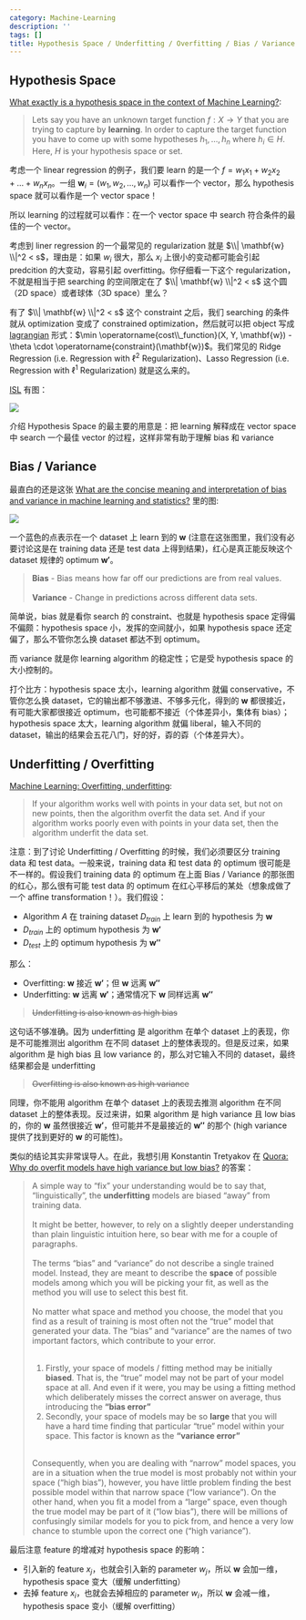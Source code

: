 ```yaml
---
category: Machine-Learning
description: ''
tags: []
title: Hypothesis Space / Underfitting / Overfitting / Bias / Variance
---
```


## Hypothesis Space

[What exactly is a hypothesis space in the context of Machine Learning?](https://stats.stackexchange.com/a/183995):

> Lets say you have an unknown target function $f:X \to Y$ that you are trying to capture by **learning**. In order to capture the target function you have to come up with some hypotheses $h_1, \dots, h_n$ where $h_i \in H$. Here, $H$ is your hypothesis space or set.

考虑一个 linear regression 的例子，我们要 learn 的是一个 $f = w_1 x_1 + w_2 x_2 + \dots + w_n x_n$。一组 $\mathbf{w}_i = (w_1, w_2, \dots, w_n)$ 可以看作一个 vector，那么 hypothesis space 就可以看作是一个 vector space！

所以 learning 的过程就可以看作：在一个 vector space 中 search 符合条件的最佳的一个 vector。

考虑到 liner regression 的一个最常见的 regularization 就是 $\\| \mathbf{w} \\|^2 < s$，理由是：如果 $w_i$ 很大，那么 $x_i$ 上很小的变动都可能会引起 predcition 的大变动，容易引起 overfitting。你仔细看一下这个 regularization，不就是相当于把 searching 的空间限定在了 $\\| \mathbf{w} \\|^2 < s$ 这个圆（2D space）或者球体（3D space）里么？

有了 $\\| \mathbf{w} \\|^2 < s$ 这个 constraint 之后，我们 searching 的条件就从 optimization 变成了 constrained optimization，然后就可以把 object 写成 [lagrangian](http://mat.gsia.cmu.edu/classes/QUANT/NOTES/chap4.pdf) 形式：$\min \operatorname{cost\\_function}(X, Y, \mathbf{w}) - \theta \cdot \operatorname{constraint}(\mathbf{w})$。我们常见的 Ridge Regression (i.e. Regression with $\ell^2$ Regularization)、Lasso Regression (i.e. Regression with $\ell^1$ Regularization) 就是这么来的。

[ISL](http://www-bcf.usc.edu/~gareth/ISL/ISLR%20Seventh%20Printing.pdf) 有图：

![](https://farm1.staticflickr.com/972/42143353121_e3f2c2e34f_z_d.jpg)

介绍 Hypothesis Space 的最主要的用意是：把 learning 解释成在 vector space 中 search 一个最佳 vector 的过程，这样非常有助于理解 bias 和 variance

## Bias / Variance

最直白的还是这张 [What are the concise meaning and interpretation of bias and variance in machine learning and statistics?](https://www.quora.com/What-are-the-concise-meaning-and-interpretation-of-bias-and-variance-in-machine-learning-and-statistics/answer/Ved-35) 里的图:

![](https://farm1.staticflickr.com/911/40338714420_bba25af60c_o_d.jpg)

一个蓝色的点表示在一个 dataset 上 learn 到的 $\mathbf{w}$ (注意在这张图里，我们没有必要讨论这是在 training data 还是 test data 上得到结果)，红心是真正能反映这个 dataset 规律的 optimum $\mathbf{w'}$。

> **Bias** - Bias means how far off our predictions are from real values.  
> <br/>
> **Variance** - Change in predictions across different data sets.  

简单说，bias 就是看你 search 的 constraint、也就是 hypothesis space 定得偏不偏颇：hypothesis space 小，发挥的空间就小，如果 hypothesis space 还定偏了，那么不管你怎么换 dataset 都达不到 optimum。

而 variance 就是你 learning algorithm 的稳定性；它是受 hypothesis space 的大小控制的。

打个比方：hypothesis space 太小，learning algorithm 就偏 conservative，不管你怎么换 dataset，它的输出都不够激进、不够多元化，得到的 $\mathbf{w}$ 都很接近，有可能大家都很接近 optimum，也可能都不接近（个体差异小，集体有 bias）；hypothesis space 太大，learning algorithm 就偏 liberal，输入不同的 dataset，输出的结果会五花八门，好的好，孬的孬（个体差异大）。

## Underfitting / Overfitting

[Machine Learning: Overfitting, underfitting](http://www.halfbakedmaker.org/blog/848):

> If your algorithm works well with points in your data set, but not on new points, then the algorithm overfit the data set. And if your algorithm works poorly even with points in your data set, then the algorithm underfit the data set.

注意：到了讨论 Underfitting / Overfitting 的时候，我们必须要区分 training data 和 test data。一般来说，training data 和 test data 的 optimum 很可能是不一样的。假设我们 training data 的 optimum 在上面 Bias / Variance 的那张图的红心，那么很有可能 test data 的 optimum 在红心平移后的某处（想象成做了一个 affine transformation！）。我们假设：

- Algorithm $A$ 在 training dataset $D_{train}$ 上 learn 到的 hypothesis 为 $\mathbf{w}$
- $D_{train}$ 上的 optimum hypothesis 为 $\mathbf{w'}$
- $D_{test}$ 上的 optimum hypothesis 为 $\mathbf{w''}$

那么：

- Overfitting: $\mathbf{w}$ 接近 $\mathbf{w'}$；但 $\mathbf{w}$ 远离 $\mathbf{w''}$
- Underfitting: $\mathbf{w}$ 远离 $\mathbf{w'}$；通常情况下 $\mathbf{w}$ 同样远离 $\mathbf{w''}$

> <del>Underfitting is also known as high bias</del>

这句话不够准确。因为 underfitting 是 algorithm 在单个 dataset 上的表现，你是不可能推测出 algorithm 在不同 dataset 上的整体表现的。但是反过来，如果 algorithm 是 high bias 且 low variance 的，那么对它输入不同的 dataset，最终结果都会是 underfitting

> <del>Overfitting is also known as high variance</del>

同理，你不能用 algorithm 在单个 dataset 上的表现去推测 algorithm 在不同 dataset 上的整体表现。反过来讲，如果 algorithm 是 high variance 且 low bias 的，你的 $\mathbf{w}$ 虽然很接近 $\mathbf{w'}$，但可能并不是最接近的 $\mathbf{w''}$ 的那个 (high variance 提供了找到更好的 $\mathbf{w}$ 的可能性)。

类似的结论其实非常误导人。在此，我想引用 Konstantin Tretyakov 在 [Quora: Why do overfit models have high variance but low bias?](https://www.quora.com/Why-do-overfit-models-have-high-variance-but-low-bias/answer/Konstantin-Tretyakov) 的答案：

> A simple way to “fix” your understanding would be to say that, “linguistically”, the **underfitting** models are biased “away” from training data.  
> <br/>
> It might be better, however, to rely on a slightly deeper understanding than plain linguistic intuition here, so bear with me for a couple of paragraphs.  
> <br/>
> The terms “bias” and “variance” do not describe a single trained model. Instead, they are meant to describe the **space** of possible models among which you will be picking your fit, as well as the method you will use to select this best fit.  
> <br/>
> No matter what space and method you choose, the model that you find as a result of training is most often not the “true” model that generated your data. The “bias” and “variance” are the names of two important factors, which contribute to your error.  
> <br/>
> <ol><li>Firstly, your space of models / fitting method may be initially <strong>biased</strong>. That is, the “true” model may not be part of your model space at all. And even if it were, you may be using a fitting method which deliberately misses the correct answer on average, thus introducing the <strong>“bias error”</strong>  </li><li>Secondly, your space of models may be so <strong>large</strong> that you will have a hard time finding that particular “true” model within your space. This factor is known as the <strong>“variance error”</strong>  </li></ol>
> <br/>
> Consequently, when you are dealing with “narrow” model spaces, you are in a situation when the true model is most probably not within your space (“high bias”), however, you have little problem finding the best possible model within that narrow space (“low variance”). On the other hand, when you fit a model from a “large” space, even though the true model may be part of it (“low bias”), there will be millions of confusingly similar models for you to pick from, and hence a very low chance to stumble upon the correct one (“high variance”).

最后注意 feature 的增减对 hypothesis space 的影响：

- 引入新的 feature $x_j$，也就会引入新的 parameter $w_j$，所以 $\mathbf{w}$ 会加一维，hypothesis space 变大（缓解 underfitting）
- 去掉 feature $x_i$，也就会去掉相应的 parameter $w_i$，所以 $\mathbf{w}$ 会减一维，hypothesis space 变小（缓解 overfitting）
